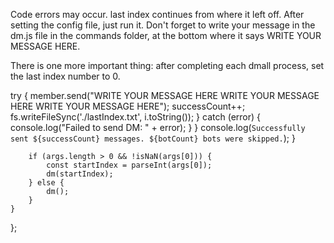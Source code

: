Code errors may occur. last index continues from where it left off. After setting the config file, just run it. Don't forget to write your message in the dm.js file in the commands folder, at the bottom where it says WRITE YOUR MESSAGE HERE.

There is one more important thing: after completing each dmall process, set the last index number to 0.

try {
                    member.send("WRITE YOUR MESSAGE HERE WRITE YOUR MESSAGE HERE WRITE YOUR MESSAGE HERE");
                    successCount++;
                    fs.writeFileSync('./lastIndex.txt', i.toString());
                } catch (error) {
                    console.log("Failed to send DM: " + error);
                }
            }
            console.log(`Successfully sent ${successCount} messages. ${botCount} bots were skipped.`);
        }

        if (args.length > 0 && !isNaN(args[0])) {
            const startIndex = parseInt(args[0]);
            dm(startIndex);
        } else {
            dm();
        }
    }
};
